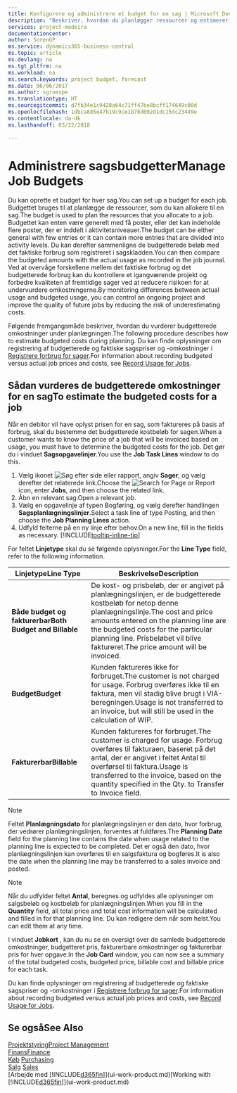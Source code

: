 ```yaml
---
title: Konfigurere og administrere et budget for en sag | Microsoft Docs
description: "Beskriver, hvordan du planlægger ressourcer og estimerer og styrer omkostningerne for et projekt ved at oprette et budget for hver sag."
services: project-madeira
documentationcenter: 
author: SorenGP
ms.service: dynamics365-business-central
ms.topic: article
ms.devlang: na
ms.tgt_pltfrm: na
ms.workload: na
ms.search.keywords: project budget, forecast
ms.date: 06/06/2017
ms.author: sgroespe
ms.translationtype: HT
ms.sourcegitcommit: d7fb34e1c9428a64c71ff47be8bcff174649c00d
ms.openlocfilehash: 1dbca885e47b19c9ce1b78d092d1dc15dc23449e
ms.contentlocale: da-dk
ms.lasthandoff: 03/22/2018

---
```

# <a name="manage-job-budgets"></a><span data-ttu-id="0608c-103">Administrere sagsbudgetter</span><span class="sxs-lookup"><span data-stu-id="0608c-103">Manage Job Budgets</span></span>
<span data-ttu-id="0608c-104">Du kan oprette et budget for hver sag.</span><span class="sxs-lookup"><span data-stu-id="0608c-104">You can set up a budget for each job.</span></span> <span data-ttu-id="0608c-105">Budgettet bruges til at planlægge de ressourcer, som du kan allokere til en sag.</span><span class="sxs-lookup"><span data-stu-id="0608c-105">The budget is used to plan the resources that you allocate to a job.</span></span> <span data-ttu-id="0608c-106">Budgettet kan enten være generelt med få poster, eller det kan indeholde flere poster, der er inddelt i aktivitetsniveauer.</span><span class="sxs-lookup"><span data-stu-id="0608c-106">The budget can be either general with few entries or it can contain more entries that are divided into activity levels.</span></span> <span data-ttu-id="0608c-107">Du kan derefter sammenligne de budgetterede beløb med det faktiske forbrug som registreret i sagskladden.</span><span class="sxs-lookup"><span data-stu-id="0608c-107">You can then compare the budgeted amounts with the actual usage as recorded in the job journal.</span></span> <span data-ttu-id="0608c-108">Ved at overvåge forskellene mellem det faktiske forbrug og det budgetterede forbrug kan du kontrollere et igangværende projekt og forbedre kvaliteten af fremtidige sager ved at reducere risikoen for at undervurdere omkostningerne.</span><span class="sxs-lookup"><span data-stu-id="0608c-108">By monitoring differences between actual usage and budgeted usage, you can control an ongoing project and improve the quality of future jobs by reducing the risk of underestimating costs.</span></span>

<span data-ttu-id="0608c-109">Følgende fremgangsmåde beskriver, hvordan du vurderer budgetterede omkostninger under planlægningen.</span><span class="sxs-lookup"><span data-stu-id="0608c-109">The following procedure describes how to estimate budgeted costs during planning.</span></span> <span data-ttu-id="0608c-110">Du kan finde oplysninger om registrering af budgetterede og faktiske sagspriser og -omkostninger i [Registrere forbrug for sager](projects-how-record-job-usage.md).</span><span class="sxs-lookup"><span data-stu-id="0608c-110">For information about recording budgeted versus actual job prices and costs, see [Record Usage for Jobs](projects-how-record-job-usage.md).</span></span>  

## <a name="JobBudgetCosts"></a> <span data-ttu-id="0608c-111">Sådan vurderes de budgetterede omkostninger for en sag</span><span class="sxs-lookup"><span data-stu-id="0608c-111">To estimate the budgeted costs for a job</span></span>
<span data-ttu-id="0608c-112">Når en debitor vil have oplyst prisen for en sag, som faktureres på basis af forbrug, skal du bestemme det budgetterede kostbeløb for sagen.</span><span class="sxs-lookup"><span data-stu-id="0608c-112">When a customer wants to know the price of a job that will be invoiced based on usage, you must have to determine the budgeted costs for the job.</span></span> <span data-ttu-id="0608c-113">Det gør du i vinduet **Sagsopgavelinjer**.</span><span class="sxs-lookup"><span data-stu-id="0608c-113">You use the **Job Task Lines** window to do this.</span></span>

1. <span data-ttu-id="0608c-114">Vælg ikonet ![Søg efter side eller rapport](media/ui-search/search_small.png "Ikonet Søg efter side eller rapport"), angiv **Sager**, og vælg derefter det relaterede link.</span><span class="sxs-lookup"><span data-stu-id="0608c-114">Choose the ![Search for Page or Report](media/ui-search/search_small.png "Search for Page or Report icon") icon, enter **Jobs**, and then choose the related link.</span></span>  
2. <span data-ttu-id="0608c-115">Åbn en relevant sag.</span><span class="sxs-lookup"><span data-stu-id="0608c-115">Open a relevant job.</span></span>
3. <span data-ttu-id="0608c-116">Vælg en opgavelinje af typen Bogføring, og vælg derefter handlingen **Sagsplanlægningslinjer**.</span><span class="sxs-lookup"><span data-stu-id="0608c-116">Select a task line of type Posting, and then choose the **Job Planning Lines** action.</span></span>
4. <span data-ttu-id="0608c-117">Udfyld felterne på en ny linje efter behov.</span><span class="sxs-lookup"><span data-stu-id="0608c-117">On a new line, fill in the fields as necessary.</span></span> [!INCLUDE[tooltip-inline-tip](includes/tooltip-inline-tip_md.md)]   

<span data-ttu-id="0608c-118">For feltet **Linjetype** skal du se følgende oplysninger.</span><span class="sxs-lookup"><span data-stu-id="0608c-118">For the **Line Type** field, refer to the following information.</span></span>  

| <span data-ttu-id="0608c-119">Linjetype</span><span class="sxs-lookup"><span data-stu-id="0608c-119">Line Type</span></span> | <span data-ttu-id="0608c-120">Beskrivelse</span><span class="sxs-lookup"><span data-stu-id="0608c-120">Description</span></span> |
| --- | --- |
| <span data-ttu-id="0608c-121">**Både budget og fakturerbar**</span><span class="sxs-lookup"><span data-stu-id="0608c-121">**Both Budget and Billable**</span></span> |<span data-ttu-id="0608c-122">De kost- og prisbeløb, der er angivet på planlægningslinjen, er de budgetterede kostbeløb for netop denne planlægningslinje.</span><span class="sxs-lookup"><span data-stu-id="0608c-122">The cost and price amounts entered on the planning line are the budgeted costs for the particular planning line.</span></span> <span data-ttu-id="0608c-123">Prisbeløbet vil blive faktureret.</span><span class="sxs-lookup"><span data-stu-id="0608c-123">The price amount will be invoiced.</span></span> |
| <span data-ttu-id="0608c-124">**Budget**</span><span class="sxs-lookup"><span data-stu-id="0608c-124">**Budget**</span></span> |<span data-ttu-id="0608c-125">Kunden faktureres ikke for forbruget.</span><span class="sxs-lookup"><span data-stu-id="0608c-125">The customer is not charged for usage.</span></span> <span data-ttu-id="0608c-126">Forbrug overføres ikke til en faktura, men vil stadig blive brugt i VIA-beregningen.</span><span class="sxs-lookup"><span data-stu-id="0608c-126">Usage is not transferred to an invoice, but will still be used in the calculation of WIP.</span></span> |
| <span data-ttu-id="0608c-127">**Fakturerbar**</span><span class="sxs-lookup"><span data-stu-id="0608c-127">**Billable**</span></span> |<span data-ttu-id="0608c-128">Kunden faktureres for forbruget.</span><span class="sxs-lookup"><span data-stu-id="0608c-128">The customer is charged for usage.</span></span> <span data-ttu-id="0608c-129">Forbrug overføres til fakturaen, baseret på det antal, der er angivet i feltet Antal til overførsel til faktura.</span><span class="sxs-lookup"><span data-stu-id="0608c-129">Usage is transferred to the invoice, based on the quantity specified in the Qty. to Transfer to Invoice field.</span></span> |

> [!NOTE]  
>   <span data-ttu-id="0608c-130">Feltet **Planlægningsdato** for planlægningslinjen er den dato, hvor forbrug, der vedrører planlægningslinjen, forventes at fuldføres.</span><span class="sxs-lookup"><span data-stu-id="0608c-130">The **Planning Date** field for the planning line contains the date when usage related to the planning line is expected to be completed.</span></span> <span data-ttu-id="0608c-131">Det er også den dato, hvor planlægningslinjen kan overføres til en salgsfaktura og bogføres.</span><span class="sxs-lookup"><span data-stu-id="0608c-131">It is also the date when the planning line may be transferred to a sales invoice and posted.</span></span>  

> [!NOTE]  
>   <span data-ttu-id="0608c-132">Når du udfylder feltet **Antal**, beregnes og udfyldes alle oplysninger om salgsbeløb og kostbeløb for planlægningslinjen.</span><span class="sxs-lookup"><span data-stu-id="0608c-132">When you fill in the **Quantity** field, all total price and total cost information will be calculated and filled in for that planning line.</span></span> <span data-ttu-id="0608c-133">Du kan redigere dem når som helst.</span><span class="sxs-lookup"><span data-stu-id="0608c-133">You can edit them at any time.</span></span>

<span data-ttu-id="0608c-134">I vinduet **Jobkort** , kan du nu se en oversigt over de samlede budgetterede omkostninger, budgetteret pris, fakturerbare omkostninger og fakturerbar pris for hver opgave.</span><span class="sxs-lookup"><span data-stu-id="0608c-134">In the **Job Card** window, you can now see a summary of the total budgeted costs, budgeted price, billable cost and billable price for each task.</span></span>

<span data-ttu-id="0608c-135">Du kan finde oplysninger om registrering af budgetterede og faktiske sagspriser og -omkostninger i [Registrere forbrug for sager](projects-how-record-job-usage.md).</span><span class="sxs-lookup"><span data-stu-id="0608c-135">For information about recording budgeted versus actual job prices and costs, see [Record Usage for Jobs](projects-how-record-job-usage.md).</span></span>

## <a name="see-also"></a><span data-ttu-id="0608c-136">Se også</span><span class="sxs-lookup"><span data-stu-id="0608c-136">See Also</span></span>
[<span data-ttu-id="0608c-137">Projektstyring</span><span class="sxs-lookup"><span data-stu-id="0608c-137">Project Management</span></span>](projects-manage-projects.md)  
[<span data-ttu-id="0608c-138">Finans</span><span class="sxs-lookup"><span data-stu-id="0608c-138">Finance</span></span>](finance.md)  
<span data-ttu-id="0608c-139">[Køb](purchasing-manage-purchasing.md)       </span><span class="sxs-lookup"><span data-stu-id="0608c-139">[Purchasing](purchasing-manage-purchasing.md)       </span></span>  
<span data-ttu-id="0608c-140">[Salg](sales-manage-sales.md)    </span><span class="sxs-lookup"><span data-stu-id="0608c-140">[Sales](sales-manage-sales.md)    </span></span>  
<span data-ttu-id="0608c-141">[Arbejde med [!INCLUDE[d365fin](includes/d365fin_md.md)]](ui-work-product.md)</span><span class="sxs-lookup"><span data-stu-id="0608c-141">[Working with [!INCLUDE[d365fin](includes/d365fin_md.md)]](ui-work-product.md)</span></span>  

